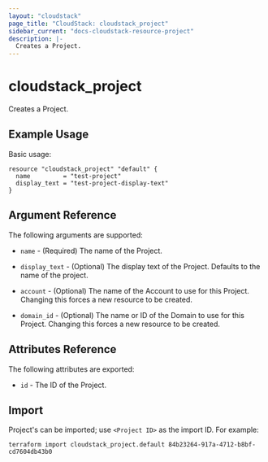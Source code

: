 ```yaml
---
layout: "cloudstack"
page_title: "CloudStack: cloudstack_project"
sidebar_current: "docs-cloudstack-resource-project"
description: |-
  Creates a Project.
---
```


# cloudstack_project

Creates a Project.

## Example Usage

Basic usage:

```hcl
resource "cloudstack_project" "default" {
  name         = "test-project"
  display_text = "test-project-display-text"
}
```

## Argument Reference

The following arguments are supported:

* `name` - (Required) The name of the Project.

* `display_text` - (Optional) The display text of the Project. Defaults to the name
  of the project.

* `account` - (Optional) The name of the Account to use for this Project. Changing
  this forces a new resource to be created.

* `domain_id` - (Optional) The name or ID of the Domain to use for this Project.
  Changing this forces a new resource to be created.

## Attributes Reference

The following attributes are exported:

* `id` - The ID of the Project.

## Import

Project's can be imported; use `<Project ID>` as the import ID. For
example:

```shell
terraform import cloudstack_project.default 84b23264-917a-4712-b8bf-cd7604db43b0
```
